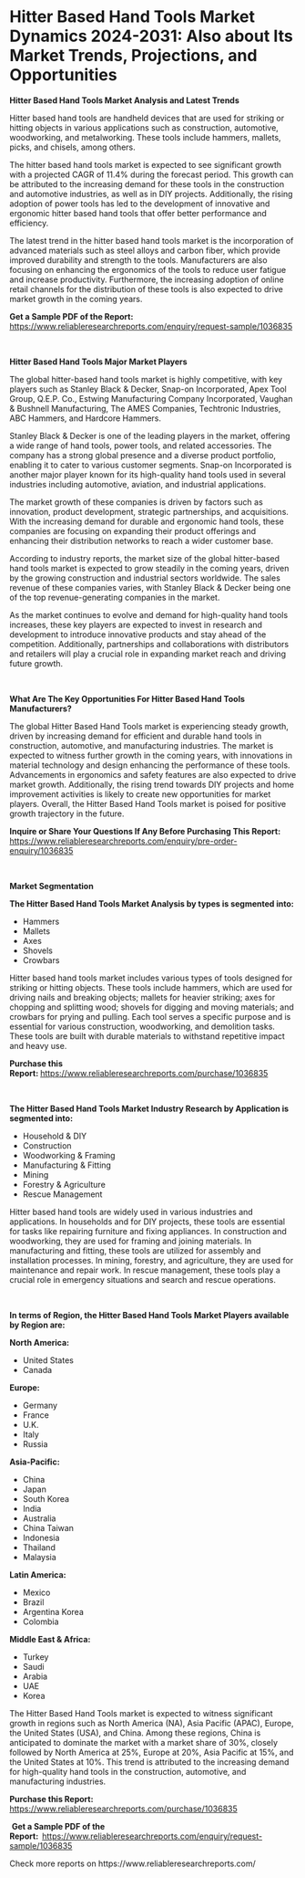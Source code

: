 <p><h1>Hitter Based Hand Tools Market Dynamics 2024-2031: Also about Its Market Trends, Projections, and Opportunities</h1></p><p><strong>Hitter Based Hand Tools Market Analysis and Latest Trends</strong></p>
<p><p>Hitter based hand tools are handheld devices that are used for striking or hitting objects in various applications such as construction, automotive, woodworking, and metalworking. These tools include hammers, mallets, picks, and chisels, among others.</p><p>The hitter based hand tools market is expected to see significant growth with a projected CAGR of 11.4% during the forecast period. This growth can be attributed to the increasing demand for these tools in the construction and automotive industries, as well as in DIY projects. Additionally, the rising adoption of power tools has led to the development of innovative and ergonomic hitter based hand tools that offer better performance and efficiency.</p><p>The latest trend in the hitter based hand tools market is the incorporation of advanced materials such as steel alloys and carbon fiber, which provide improved durability and strength to the tools. Manufacturers are also focusing on enhancing the ergonomics of the tools to reduce user fatigue and increase productivity. Furthermore, the increasing adoption of online retail channels for the distribution of these tools is also expected to drive market growth in the coming years.</p></p>
<p><strong>Get a Sample PDF of the Report:&nbsp;</strong> <a href="https://www.reliableresearchreports.com/enquiry/request-sample/1036835">https://www.reliableresearchreports.com/enquiry/request-sample/1036835</a></p>
<p>&nbsp;</p>
<p><strong>Hitter Based Hand Tools Major Market Players</strong></p>
<p><p>The global hitter-based hand tools market is highly competitive, with key players such as Stanley Black & Decker, Snap-on Incorporated, Apex Tool Group, Q.E.P. Co., Estwing Manufacturing Company Incorporated, Vaughan & Bushnell Manufacturing, The AMES Companies, Techtronic Industries, ABC Hammers, and Hardcore Hammers.</p><p>Stanley Black & Decker is one of the leading players in the market, offering a wide range of hand tools, power tools, and related accessories. The company has a strong global presence and a diverse product portfolio, enabling it to cater to various customer segments. Snap-on Incorporated is another major player known for its high-quality hand tools used in several industries including automotive, aviation, and industrial applications.</p><p>The market growth of these companies is driven by factors such as innovation, product development, strategic partnerships, and acquisitions. With the increasing demand for durable and ergonomic hand tools, these companies are focusing on expanding their product offerings and enhancing their distribution networks to reach a wider customer base.</p><p>According to industry reports, the market size of the global hitter-based hand tools market is expected to grow steadily in the coming years, driven by the growing construction and industrial sectors worldwide. The sales revenue of these companies varies, with Stanley Black & Decker being one of the top revenue-generating companies in the market.</p><p>As the market continues to evolve and demand for high-quality hand tools increases, these key players are expected to invest in research and development to introduce innovative products and stay ahead of the competition. Additionally, partnerships and collaborations with distributors and retailers will play a crucial role in expanding market reach and driving future growth.</p></p>
<p>&nbsp;</p>
<p><strong>What Are The Key Opportunities For Hitter Based Hand Tools Manufacturers?</strong></p>
<p><p>The global Hitter Based Hand Tools market is experiencing steady growth, driven by increasing demand for efficient and durable hand tools in construction, automotive, and manufacturing industries. The market is expected to witness further growth in the coming years, with innovations in material technology and design enhancing the performance of these tools. Advancements in ergonomics and safety features are also expected to drive market growth. Additionally, the rising trend towards DIY projects and home improvement activities is likely to create new opportunities for market players. Overall, the Hitter Based Hand Tools market is poised for positive growth trajectory in the future.</p></p>
<p><strong>Inquire or Share Your Questions If Any Before Purchasing This Report:</strong> <a href="https://www.reliableresearchreports.com/enquiry/pre-order-enquiry/1036835">https://www.reliableresearchreports.com/enquiry/pre-order-enquiry/1036835</a></p>
<p>&nbsp;</p>
<p><strong>Market Segmentation</strong></p>
<p><strong>The Hitter Based Hand Tools Market Analysis by types is segmented into:</strong></p>
<p><ul><li>Hammers</li><li>Mallets</li><li>Axes</li><li>Shovels</li><li>Crowbars</li></ul></p>
<p><p>Hitter based hand tools market includes various types of tools designed for striking or hitting objects. These tools include hammers, which are used for driving nails and breaking objects; mallets for heavier striking; axes for chopping and splitting wood; shovels for digging and moving materials; and crowbars for prying and pulling. Each tool serves a specific purpose and is essential for various construction, woodworking, and demolition tasks. These tools are built with durable materials to withstand repetitive impact and heavy use.</p></p>
<p><strong>Purchase this Report:&nbsp;</strong><a href="https://www.reliableresearchreports.com/purchase/1036835">https://www.reliableresearchreports.com/purchase/1036835</a></p>
<p>&nbsp;</p>
<p><strong>The Hitter Based Hand Tools Market Industry Research by Application is segmented into:</strong></p>
<p><ul><li>Household & DIY</li><li>Construction</li><li>Woodworking & Framing</li><li>Manufacturing & Fitting</li><li>Mining</li><li>Forestry & Agriculture</li><li>Rescue Management</li></ul></p>
<p><p>Hitter based hand tools are widely used in various industries and applications. In households and for DIY projects, these tools are essential for tasks like repairing furniture and fixing appliances. In construction and woodworking, they are used for framing and joining materials. In manufacturing and fitting, these tools are utilized for assembly and installation processes. In mining, forestry, and agriculture, they are used for maintenance and repair work. In rescue management, these tools play a crucial role in emergency situations and search and rescue operations.</p></p>
<p>&nbsp;</p>
<p><strong>In terms of Region, the Hitter Based Hand Tools Market Players available by Region are:</strong></p>
<p>
    <p> <strong> North America: </strong>
        <ul>
            <li>United States</li>
            <li>Canada</li>
        </ul>
        </p> 
    <p> <strong> Europe: </strong>
        <ul>
            <li>Germany</li>
            <li>France</li>
            <li>U.K.</li>
            <li>Italy</li>
            <li>Russia</li>
        </ul>
        </p> 
    <p> <strong> Asia-Pacific: </strong>
        <ul>
            <li>China</li>
            <li>Japan</li>
            <li>South Korea</li>
            <li>India</li>
            <li>Australia</li>
            <li>China Taiwan</li>
            <li>Indonesia</li>
            <li>Thailand</li>
            <li>Malaysia</li>
        </ul>
        </p> 
    <p> <strong> Latin America: </strong>
        <ul>
            <li>Mexico</li>
            <li>Brazil</li>
            <li>Argentina Korea</li>
            <li>Colombia</li>
        </ul>
        </p> 
    <p> <strong> Middle East & Africa: </strong>
        <ul>
            <li>Turkey</li>
            <li>Saudi</li>
            <li>Arabia</li>
            <li>UAE</li>
            <li>Korea</li>
        </ul>
    </p>
    </p>
<p><p>The Hitter Based Hand Tools market is expected to witness significant growth in regions such as North America (NA), Asia Pacific (APAC), Europe, the United States (USA), and China. Among these regions, China is anticipated to dominate the market with a market share of 30%, closely followed by North America at 25%, Europe at 20%, Asia Pacific at 15%, and the United States at 10%. This trend is attributed to the increasing demand for high-quality hand tools in the construction, automotive, and manufacturing industries.</p></p>
<p><strong>Purchase this Report: </strong><a href="https://www.reliableresearchreports.com/purchase/1036835">https://www.reliableresearchreports.com/purchase/1036835</a></p>
<p>&nbsp;<strong>Get a Sample PDF of the Report:&nbsp;&nbsp;</strong><a href="https://www.reliableresearchreports.com/enquiry/request-sample/1036835">https://www.reliableresearchreports.com/enquiry/request-sample/1036835</a></p>
<p><strong></strong></p>
<p>Check more reports on https://www.reliableresearchreports.com/</p>